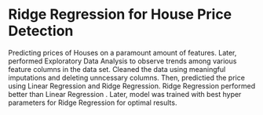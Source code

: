 # Ridge Regression for House Price Detection
Predicting prices of Houses on a paramount amount of features. Later, performed Exploratory Data Analysis to observe trends among various feature columns in the data set. Cleaned the data using meaningful imputations and deleting unncessary columns. Then, predictied the price using Linear Regression and Ridge Regression. Ridge Regression performed better than Linear Regression . Later, model was trained with best hyper parameters for Ridge Regression for optimal results.
